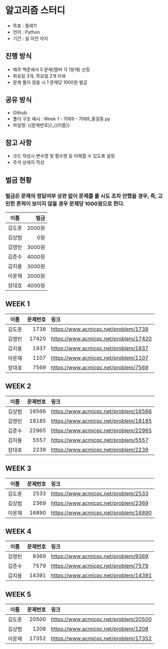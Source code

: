 # 알고리즘 스터디
- 목표 : 플레?!
- 언어 : Python
- 기간 : 설 이전 까지

## 진행 방식
- 매주 백준에서 5 문제(멤버 각 1문제) 선정
- 화요일 3개, 목요일 2개 리뷰
- 문제 풀지 않을 시 1 문제당 1000원 벌금

## 공유 방식
- Github
- 폴더 구조 예시 : Week 1 - 7069 - 7069_홍길동.py
- 파일명: {{문제번호}}_{{이름}}

## 참고 사항
- 코드 작성시 변수명 및 함수명 등 이해할 수 있도록 설정
- 주석 상세히 작성

## 벌금 현황
### 벌금은 문제의 정답여부 상관 없이 문제를 풀 시도 조차 안했을 경우, 즉, 고민한 흔적이 보이지 않을 경우  문제당 1000원으로 한다. 
|이름|벌금|
|:---:|---:|
| 김도훈 | 2000원 |
| 김상범 | 0원 |
| 김영빈 | 3000원 |
| 김준수 | 4000원 |
| 김지용 | 3000원 |
| 이운재 | 2000원 |
| 장대호 | 4000원 |

## WEEK 1

|이름|문제번호|링크|
|:---:|---:|:---|
| 김도훈 | 1738 | https://www.acmicpc.net/problem/1738 |
| 김영빈 | 17420 | https://www.acmicpc.net/problem/17420 |
| 김지용 | 1937 | https://www.acmicpc.net/problem/1937 |
| 이운재 | 1107 | https://www.acmicpc.net/problem/1107 |
| 장대호 | 7569 | https://www.acmicpc.net/problem/7569  |

## WEEK 2

|이름|문제번호|링크|
|:---:|---:|:---|
| 김상범 | 16566 | https://www.acmicpc.net/problem/16566 |
| 김영빈 | 18185 | https://www.acmicpc.net/problem/18185  |
| 김준수 | 22965 | https://www.acmicpc.net/problem/22965 |
| 김지용 | 5557 | https://www.acmicpc.net/problem/5557 |
| 장대호 | 2239 | https://www.acmicpc.net/problem/2239 |

## WEEK 3

|이름|문제번호|링크|
|:---:|---:|:---|
| 김도훈 | 2533 | https://www.acmicpc.net/problem/2533 |
| 김상범 | 2369 | https://www.acmicpc.net/problem/2369 |
| 이운재 | 16890 | https://www.acmicpc.net/problem/16890 |


## WEEK 4

|이름|문제번호|링크|
|:---:|---:|:---|
| 김영빈 | 9369 | https://www.acmicpc.net/problem/9369 |
| 김준수 | 7579 | https://www.acmicpc.net/problem/7579 |
| 김지용 | 14391 | https://www.acmicpc.net/problem/14391 |

## WEEK 5

|이름|문제번호|링크|
|:---:|---:|:---|
| 김도훈 | 20500 | https://www.acmicpc.net/problem/20500 |
| 김상범 | 1208 | https://www.acmicpc.net/problem/1208 |
| 이운재 | 17352 | https://www.acmicpc.net/problem/17352 |
